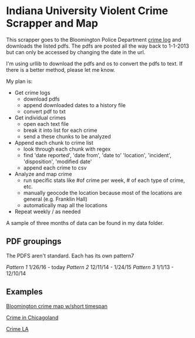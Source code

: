 # Indiana University Violent Crime Scrapper and Map

This scrapper goes to the Bloomington Police Department [crime log](http://www.indiana.edu/~iupd/dailyLog.html) and downloads the listed pdfs. The pdfs are posted all the way back to 1-1-2013 but can only be accessed by changing the date in the url.

I'm using urllib to download the pdfs and os to convert the pdfs to text. If there is a better method, please let me know. 

My plan is:
- Get crime logs
	- download pdfs 
	- append downloaded dates to a history file
	- convert pdf to txt
- Get individual crimes
	- open each text file
	- break it into list for each crime
	- send a these chunks to be analyzed
- Append each chunk to crime list
	- look through each chunk with regex
	- find 'date reported', 'date from', 'date to' 'location', 'incident', 'disposition', 'modified date'
	- append each crime to csv
- Analyze and map crime
	- run specific stats like #of crime per week, # of each type of crime, etc.
	- manually geocode the location because most of the locations are general (e.g. Franklin Hall)
	- automatically map all the locations
- Repeat weekly / as needed 

A sample of three months of data can be found in my data folder.

## PDF groupings
The PDFS aren't standard. Each has its own pattern7

*Pattern 1* 1/26/16 - today
*Pattern 2* 12/11/14 - 1/24/15
*Pattern 3* 1/1/13 - 12/10/14

## Examples
[Bloomington crime map w/short timespan](https://jamesbenedict.carto.com/viz/886db910-0030-11e6-9f73-0e8c56e2ffdb/embed_map)

[Crime in Chicagoland](http://crime.chicagotribune.com/)

[Crime LA](http://maps.latimes.com/crime/)
